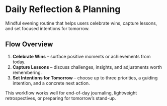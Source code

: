 # Daily Reflection & Planning

Mindful evening routine that helps users celebrate wins, capture lessons, and set focused intentions for tomorrow.

## Flow Overview

1. **Celebrate Wins** – surface positive moments or achievements from today.
2. **Capture Lessons** – discuss challenges, insights, and adjustments worth remembering.
3. **Set Intentions for Tomorrow** – choose up to three priorities, a guiding intention, and a concrete next action.

This workflow works well for end-of-day journaling, lightweight retrospectives, or preparing for tomorrow’s stand-up.

